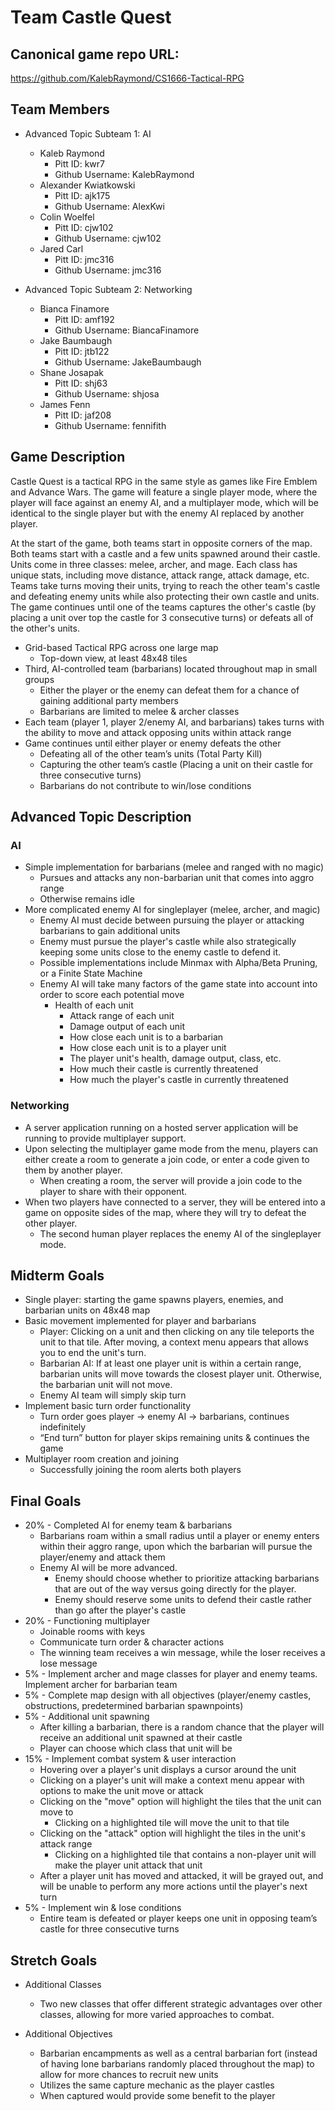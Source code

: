 # Team Castle Quest

## Canonical game repo URL:

https://github.com/KalebRaymond/CS1666-Tactical-RPG

## Team Members
* Advanced Topic Subteam 1: AI

	* Kaleb Raymond
        * Pitt ID: kwr7
        * Github Username: KalebRaymond
    * Alexander Kwiatkowski
        * Pitt ID: ajk175
        * Github Username: AlexKwi
    * Colin Woelfel
        * Pitt ID: cjw102
        * Github Username: cjw102
    * Jared Carl
        * Pitt ID: jmc316
        * Github Username: jmc316


* Advanced Topic Subteam 2: Networking

	* Bianca Finamore    
        * Pitt ID: amf192
        * Github Username: BiancaFinamore
    * Jake Baumbaugh
        * Pitt ID: jtb122
        * Github Username: JakeBaumbaugh
    * Shane Josapak
        * Pitt ID: shj63
        * Github Username: shjosa
    * James Fenn
        * Pitt ID: jaf208
        * Github Username: fennifith

## Game Description

Castle Quest is a tactical RPG in the same style as games like Fire Emblem and Advance Wars. The game will feature a single player mode, where the player will face against an enemy AI, and a multiplayer mode, which will be identical to the single player but with the enemy AI replaced by another player.

At the start of the game, both teams start in opposite corners of the map. Both teams start with a castle and a few units spawned around their castle. Units come in three classes: melee, archer, and mage. Each class has unique stats, including move distance, attack range, attack damage, etc. Teams take turns moving their units, trying to reach the other team's castle and defeating enemy units while also protecting their own castle and units. The game continues until one of the teams captures the other's castle (by placing a unit over top the castle for 3 consecutive turns) or defeats all of the other's units.

* Grid-based Tactical RPG across one large map
    * Top-down view, at least 48x48 tiles
* Third, AI-controlled team (barbarians) located throughout map in small groups
    * Either the player or the enemy can defeat them for a chance of gaining additional party members
    * Barbarians are limited to melee & archer classes
* Each team (player 1, player 2/enemy AI, and barbarians) takes turns with the ability to move and attack opposing units within attack range
* Game continues until either player or enemy defeats the other
    * Defeating all of the other team’s units (Total Party Kill)
    * Capturing the other team’s castle (Placing a unit on their castle for three consecutive turns)
    * Barbarians do not contribute to win/lose conditions


## Advanced Topic Description

### AI

* Simple implementation for barbarians (melee and ranged with no magic)
	* Pursues and attacks any non-barbarian unit that comes into aggro range
	* Otherwise remains idle
* More complicated enemy AI for singleplayer (melee, archer, and magic)
	* Enemy AI must decide between pursuing the player or attacking barbarians to gain additional units
	* Enemy must pursue the player's castle while also strategically keeping some units close to the enemy castle to defend it.
	* Possible implementations include Minmax with Alpha/Beta Pruning, or a Finite State Machine
	* Enemy AI will take many factors of the game state into account into order to score each potential move
		* Health of each unit
    		* Attack range of each unit
    		* Damage output of each unit
    		* How close each unit is to a barbarian
    		* How close each unit is to a player unit
    		* The player unit's health, damage output, class, etc.
    		* How much their castle is currently threatened
    		* How much the player's castle in currently threatened


### Networking

* A server application running on a hosted server application will be running to provide multiplayer support.
* Upon selecting the multiplayer game mode from the menu, players can either create a room to generate a join code, or enter a code given to them by another player.
    * When creating a room, the server will provide a join code to the player to share with their opponent.
* When two players have connected to a server, they will be entered into a game on opposite sides of the map, where they will try to defeat the other player.
    * The second human player replaces the enemy AI of the singleplayer mode.


## Midterm Goals

* Single player: starting the game spawns players, enemies, and barbarian units on 48x48 map
* Basic movement implemented for player and barbarians
    * Player: Clicking on a unit and then clicking on any tile teleports the unit to that tile. After moving, a context menu appears that allows you to end the unit's turn.
    * Barbarian AI: If at least one player unit is within a certain range, barbarian units will move towards the closest player unit. Otherwise, the barbarian unit will not move.
    * Enemy AI team will simply skip turn
* Implement basic turn order functionality
    * Turn order goes player -> enemy AI -> barbarians, continues indefinitely 
    * “End turn” button for player skips remaining units & continues the game
* Multiplayer room creation and joining
    * Successfully joining the room alerts both players


## Final Goals

* 20% - Completed AI for enemy team & barbarians
    * Barbarians roam within a small radius until a player or enemy enters within their aggro range, upon which the barbarian will pursue the player/enemy and attack them
    * Enemy AI will be more advanced. 
    	* Enemy should choose whether to prioritize attacking barbarians that are out of the way versus going directly for the player.
    	* Enemy should reserve some units to defend their castle rather than go after the player's castle
* 20% - Functioning multiplayer
    * Joinable rooms with keys
    * Communicate turn order & character actions
    * The winning team receives a win message, while the loser receives a lose message
* 5% - Implement archer and mage classes for player and enemy teams. Implement archer for barbarian team
* 5% - Complete map design with all objectives (player/enemy castles, obstructions, predetermined barbarian spawnpoints)
* 5% - Additional unit spawning
    * After killing a barbarian, there is a random chance that the player will receive an additional unit spawned at their castle
    * Player can choose which class that unit will be
* 15% - Implement combat system & user interaction
    * Hovering over a player's unit displays a cursor around the unit
    * Clicking on a player's unit will make a context menu appear with options to make the unit move or attack
    * Clicking on the "move" option will highlight the tiles that the unit can move to
    	* Clicking on a highlighted tile will move the unit to that tile
    * Clicking on the "attack" option will highlight the tiles in the unit's attack range
    	* Clicking on a highlighted tile that contains a non-player unit will make the player unit attack that unit
    * After a player unit has moved and attacked, it will be grayed out, and will be unable to perform any more actions until the player's next turn
* 5% - Implement win & lose conditions
    * Entire team is defeated or player keeps one unit in opposing team’s castle for three consecutive turns


## Stretch Goals

* Additional Classes
    * Two new classes that offer different strategic advantages over other classes, allowing for more varied approaches to combat.

* Additional Objectives
    * Barbarian encampments as well as a central barbarian fort (instead of having lone barbarians randomly placed throughout the map) to allow for more chances to recruit new units
    * Utilizes the same capture mechanic as the player castles
    * When captured would provide some benefit to the player
